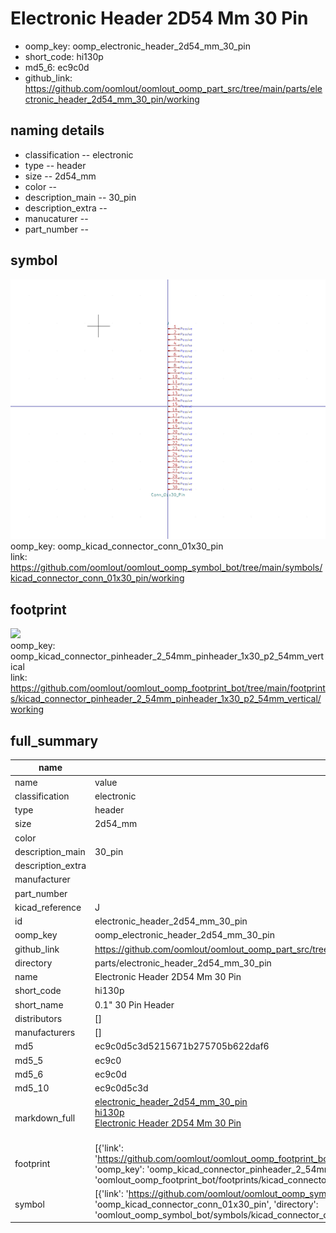 # Electronic Header 2D54 Mm 30 Pin

  
* oomp_key: oomp_electronic_header_2d54_mm_30_pin 
* short_code: hi130p
* md5_6: ec9c0d  
* github_link: https://github.com/oomlout/oomlout_oomp_part_src/tree/main/parts/electronic_header_2d54_mm_30_pin/working  
## naming details
* classification -- electronic
* type -- header
* size -- 2d54_mm
* color -- 
* description_main -- 30_pin
* description_extra -- 
* manucaturer -- 
* part_number -- 



## symbol

![](symbol/0/working/working_600.png)  
oomp_key: oomp_kicad_connector_conn_01x30_pin  
link: https://github.com/oomlout/oomlout_oomp_symbol_bot/tree/main/symbols/kicad_connector_conn_01x30_pin/working  

## footprint

![](footprint/0/working/working_600.png)  
oomp_key: oomp_kicad_connector_pinheader_2_54mm_pinheader_1x30_p2_54mm_vertical  
link: https://github.com/oomlout/oomlout_oomp_footprint_bot/tree/main/footprints/kicad_connector_pinheader_2_54mm_pinheader_1x30_p2_54mm_vertical/working  

## full_summary
| name | value | 
| --- | --- | 
| name | value | 
| classification | electronic | 
| type | header | 
| size | 2d54_mm | 
| color |  | 
| description_main | 30_pin | 
| description_extra |  | 
| manufacturer |  | 
| part_number |  | 
| kicad_reference | J | 
| id | electronic_header_2d54_mm_30_pin | 
| oomp_key | oomp_electronic_header_2d54_mm_30_pin | 
| github_link | https://github.com/oomlout/oomlout_oomp_part_src/tree/main/parts/electronic_header_2d54_mm_30_pin/working | 
| directory | parts/electronic_header_2d54_mm_30_pin | 
| name | Electronic Header 2D54 Mm 30 Pin | 
| short_code | hi130p | 
| short_name | 0.1" 30 Pin Header | 
| distributors | [] | 
| manufacturers | [] | 
| md5 | ec9c0d5c3d5215671b275705b622daf6 | 
| md5_5 | ec9c0 | 
| md5_6 | ec9c0d | 
| md5_10 | ec9c0d5c3d | 
| markdown_full | [electronic_header_2d54_mm_30_pin](https://github.com/oomlout/oomlout_oomp_part_src/tree/main/parts/electronic_header_2d54_mm_30_pin/working)<br>[hi130p](https://github.com/oomlout/oomlout_oomp_part_src/tree/main/parts/electronic_header_2d54_mm_30_pin/working)<br>[Electronic Header 2D54 Mm 30 Pin](https://github.com/oomlout/oomlout_oomp_part_src/tree/main/parts/electronic_header_2d54_mm_30_pin/working)<br><br> | 
| footprint | [{'link': 'https://github.com/oomlout/oomlout_oomp_footprint_bot/tree/main/foootprntss/kicad_connector_pinheader_2_54mm_pinheader_1x30_p2_54mm_vertical', 'oomp_key': 'oomp_kicad_connector_pinheader_2_54mm_pinheader_1x30_p2_54mm_vertical', 'directory': 'oomlout_oomp_footprint_bot/footprints/kicad_connector_pinheader_2_54mm_pinheader_1x30_p2_54mm_vertical//working/working.kicad_mod'}] | 
| symbol | [{'link': 'https://github.com/oomlout/oomlout_oomp_symbol_bot/tree/main/symbols/kicad_connector_conn_01x30_pin', 'oomp_key': 'oomp_kicad_connector_conn_01x30_pin', 'directory': 'oomlout_oomp_symbol_bot/symbols/kicad_connector_conn_01x30_pin//working/working.kicad_sym'}] | 
